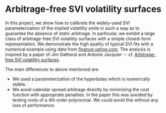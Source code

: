 # Arbitrage-free SVI volatility surfaces

In this project, we show how to calibrate the widely-used SVI parameterization
of the implied volatility smile in such a way as to guarantee the absence of static
arbitrage. In particular, we exhibit a large class of arbitrage-free SVI volatility
surfaces with a simple closed-form representation. We demonstrate the high quality
of typical SVI fits with a numerical example using data from [finance.yahoo.com](http://finance.yahoo.com).
The analysis is inspired by a paper of Jim Gatheral and 
Antoine Jacquier -- cf. [Arbitrage-free SVI volatility surfaces](https://arxiv.org/pdf/1204.0646.pdf).

The main differences to above mentioned are:
* We used a parameterization of the hyperbolas which is numerically stable. 
* We avoid calendar spread arbitrage directly by minimizing the cost function with appropriate penalties. In the paper this was avoided by
testing roots of a 4th order polynomial. We could avoid this without any loss of performance.
